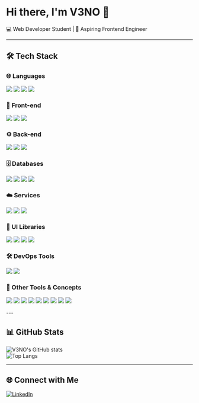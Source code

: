 # Hi there, I'm V3NO 👋  

💻 Web Developer Student | 🚀 Aspiring Frontend Engineer  

---

## 🛠 Tech Stack  

### 🌐 Languages  
<p>
  <img src="https://img.shields.io/badge/-HTML5-E34F26?style=flat-square&logo=html5&logoColor=white" />
  <img src="https://img.shields.io/badge/-CSS3-1572B6?style=flat-square&logo=css3&logoColor=white" />
  <img src="https://img.shields.io/badge/-JavaScript-F7DF1E?style=flat-square&logo=javascript&logoColor=black" />
  <img src="https://img.shields.io/badge/-TypeScript-3178C6?style=flat-square&logo=typescript&logoColor=white" />
</p>

### 🎨 Front-end  
<p>
  <img src="https://img.shields.io/badge/-React-20232A?style=flat-square&logo=react&logoColor=61DAFB" />
  <img src="https://img.shields.io/badge/-Next.js-000000?style=flat-square&logo=nextdotjs&logoColor=white" />
  <img src="https://img.shields.io/badge/-React%20Native-20232A?style=flat-square&logo=react&logoColor=61DAFB" />
</p>

### ⚙️ Back-end  
<p>
  <img src="https://img.shields.io/badge/-Node.js-339933?style=flat-square&logo=nodedotjs&logoColor=white" />
  <img src="https://img.shields.io/badge/-Express.js-000000?style=flat-square&logo=express&logoColor=white" />
  <img src="https://img.shields.io/badge/-Prisma-2D3748?style=flat-square&logo=prisma&logoColor=white" />
</p>

### 🗄 Databases  
<p>
  <img src="https://img.shields.io/badge/-PostgreSQL-316192?style=flat-square&logo=postgresql&logoColor=white" />
  <img src="https://img.shields.io/badge/-Redis-DC382D?style=flat-square&logo=redis&logoColor=white" />
  <img src="https://img.shields.io/badge/-MongoDB-47A248?style=flat-square&logo=mongodb&logoColor=white" />
  <img src="https://img.shields.io/badge/-MySQL-005C84?style=flat-square&logo=mysql&logoColor=white" />
</p>

### ☁️ Services  
<p>
  <img src="https://img.shields.io/badge/-Firebase-FFCA28?style=flat-square&logo=firebase&logoColor=black" />
  <img src="https://img.shields.io/badge/-Supabase-3ECF8E?style=flat-square&logo=supabase&logoColor=white" />
  <img src="https://img.shields.io/badge/-Redis-DC382D?style=flat-square&logo=redis&logoColor=white" />
</p>

### 🎨 UI Libraries  
<p>
  <img src="https://img.shields.io/badge/-TailwindCSS-38B2AC?style=flat-square&logo=tailwindcss&logoColor=white" />
  <img src="https://img.shields.io/badge/-ChakraUI-319795?style=flat-square&logo=chakraui&logoColor=white" />
  <img src="https://img.shields.io/badge/-shadcn%2Fui-000000?style=flat-square&logo=vercel&logoColor=white" />
  <img src="https://img.shields.io/badge/-MaterialUI-0081CB?style=flat-square&logo=mui&logoColor=white" />
</p>

### 🛠 DevOps Tools  
<p>
  <img src="https://img.shields.io/badge/-GitHub%20Actions-2088FF?style=flat-square&logo=githubactions&logoColor=white" />
  <img src="https://img.shields.io/badge/-Docker-2496ED?style=flat-square&logo=docker&logoColor=white" />
</p>

### 🔌 Other Tools & Concepts  
<p>
  <img src="https://img.shields.io/badge/-REST%20API-009688?style=flat-square&logo=postman&logoColor=white" />
  <img src="https://img.shields.io/badge/-Socket.io-010101?style=flat-square&logo=socketdotio&logoColor=white" />
  <img src="https://img.shields.io/badge/-Git-F05032?style=flat-square&logo=git&logoColor=white" />
  <img src="https://img.shields.io/badge/-GitHub-181717?style=flat-square&logo=github&logoColor=white" />
  <img src="https://img.shields.io/badge/-Redux%20Toolkit-764ABC?style=flat-square&logo=redux&logoColor=white" />
  <img src="https://img.shields.io/badge/-GraphQL-E10098?style=flat-square&logo=graphql&logoColor=white" />
  <img src="https://img.shields.io/badge/-Apollo%20Client-311C87?style=flat-square&logo=apollographql&logoColor=white" />
  <img src="https://img.shields.io/badge/-WebSockets-333333?style=flat-square&logo=socketdotio&logoColor=white" />
  <img src="https://img.shields.io/badge/-PWA-5A0FC8?style=flat-square&logo=pwa&logoColor=white" />
</p>
---

## 📊 GitHub Stats  
![V3NO's GitHub stats](https://github-readme-stats.vercel.app/api?username=V3NO-DZ&show_icons=true&theme=radical)  
![Top Langs](https://github-readme-stats.vercel.app/api/top-langs/?username=V3NO-DZ&layout=compact&theme=radical)  

---

## 🌐 Connect with Me  
[![LinkedIn](https://img.shields.io/badge/LinkedIn-0077B5?style=for-the-badge&logo=linkedin&logoColor=white)](https://www.linkedin.com/in/abdeldjalil-chebli-ba745a318)  
